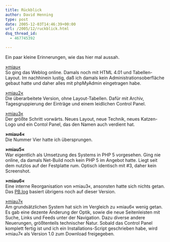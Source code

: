```yaml
---
title: Rückblick
author: David Henning
type: post
date: 2005-12-03T14:46:39+00:00
url: /2005/12/ruckblick.html
dsq_thread_id:
  - 467745392

---
```

Ein paar kleine Erinnerungen, wie das hier mal aussah.

[»miau«][1]  
So ging das Weblog online. Damals noch mit HTML 4.01 und Tabellen-Layout. Im nachhinein lustig, daß ich damals kein Administrationsoberfläche gebaut hatte und daher alles mit phpMyAdmin eingetragen habe.

[»miau2«][2]  
Die überarbeitete Version, ohne Layout-Tabellen. Dafür mit Archiv, Tagesgruppierung der Einträge und einem leidlichen Control Panel.

[»miau3«][3]  
Der größte Schritt vorwärts. Neues Layout, neue Technik, neues Katzen-Logo und ein Contol Panel, das den Namen auch verdient hat.

**»miau4«**  
Die Nummer Vier hatte ich übersprungen.

**»miau5«**  
War eigentlich als Umsetzung des Systems in PHP 5 vorgesehen. Ging nie online, da damals Net-Build noch kein PHP 5 im Angebot hatte. Liegt seit dem nutzlos auf der Festplatte rum. Optisch identisch mit #3, daher kein Screenshot.

**»miau6«**  
Eine interne Reorganisation von »miau3«, ansonsten hatte sich nichts getan. Das [PB.log][4] basiert übrigens noch auf dieser Version.

[»miau7«][5]  
Am grundsätzlichen System hat sich im Vergleich zu »miau6« wenig getan. Es gab eine dezente Änderung der Optik, sowie die neue Seitenleisten mit Suche, Links und Feeds unter der Navigation. Dazu diverse andere Neuerungen, größtenteils technischer Natur. Sobald das Control Panel komplett fertig ist und ich ein Installations-Script geschrieben habe, wird »miau7« als Version 1.0 zum Download freigegeben.

 [1]: https://www.madcatswelt.org/images/miau.png
 [2]: https://www.madcatswelt.org/images/miau2.png
 [3]: https://www.madcatswelt.org/images/miau3.png
 [4]: http://pblog.madcatswelt.org/
 [5]: https://www.madcatswelt.org/images/miau7.png
